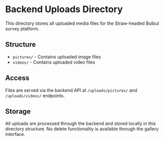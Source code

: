 # Backend Uploads Directory

This directory stores all uploaded media files for the Straw-headed Bulbul survey platform.

## Structure
- `pictures/` - Contains uploaded image files
- `videos/` - Contains uploaded video files

## Access
Files are served via the backend API at `/uploads/pictures/` and `/uploads/videos/` endpoints.

## Storage
All uploads are processed through the backend and stored locally in this directory structure.
No delete functionality is available through the gallery interface.
